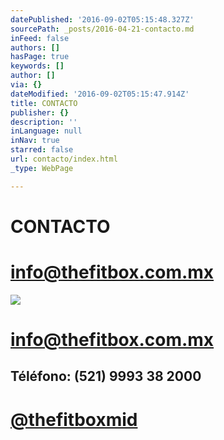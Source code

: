 ```yaml
---
datePublished: '2016-09-02T05:15:48.327Z'
sourcePath: _posts/2016-04-21-contacto.md
inFeed: false
authors: []
hasPage: true
keywords: []
author: []
via: {}
dateModified: '2016-09-02T05:15:47.914Z'
title: CONTACTO
publisher: {}
description: ''
inLanguage: null
inNav: true
starred: false
url: contacto/index.html
_type: WebPage

---
```

# CONTACTO

# info@thefitbox.com.mx
![](https://the-grid-user-content.s3-us-west-2.amazonaws.com/a803f062-c1fe-4518-9caf-7e2b723fdea7.png)

# info@thefitbox.com.mx

## Téléfono: (521) 9993 38 2000

# [@thefitboxmid][0]

[0]: https://www.instagram.com/thefitboxmid/ "thefitboxmid"